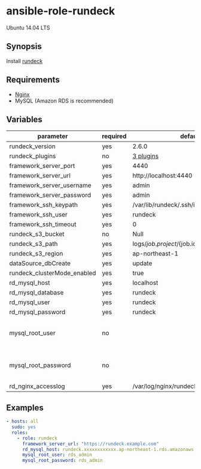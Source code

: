 # ansible-role-rundeck
Ubuntu 14.04 LTS

## Synopsis

Install [rundeck](http://rundeck.org/)

## Requirements

- [Nginx](https://github.com/mats116/ansible-role-nginx)
- MySQL (Amazon RDS is recommended)

## Variables

| parameter | required | default | comments |
| --- | --- | --- | --- |
| rundeck_version | yes | 2.6.0 |  |
| rundeck_plugins | no | [3 plugins](https://github.com/mats116/ansible-role-rundeck/blob/master/defaults/main.yml#L3-L6) |  |
| framework_server_port | yes | 4440 |  | 
| framework_server_url | yes | http://localhost:4440 |  | 
| framework_server_username | yes | admin |  |
| framework_server_password | yes | admin |  |
| framework_ssh_keypath | yes | /var/lib/rundeck/.ssh/id_rsa |  | 
| framework_ssh_user | yes | rundeck |  | 
| framework_ssh_timeout | yes | 0 |  |
| rundeck_s3_bucket | no | Null |  |
| rundeck_s3_path | yes | logs/${job.project}/${job.id}/${job.execid}.log |  |
| rundeck_s3_region | yes | ap-northeast-1 |  |
| dataSource_dbCreate | yes | update |  |
| rundeck_clusterMode_enabled | yes | true |  |
| rd_mysql_host | yes | localhost |  |
| rd_mysql_database | yes | rundeck |  |
| rd_mysql_user | yes | rundeck |  |
| rd_mysql_password | yes | rundeck |  |
| mysql_root_user | no |  | If rd_mysql_host != localhost, it is required |
| mysql_root_password | no |  | If rd_mysql_host != localhost, it is required |
| rd_nginx_accesslog | yes | /var/log/nginx/rundeck-access.log |  |

## Examples

```yaml:paybook.yaml
- hosts: all
  sudo: yes
  roles:
    - role: rundeck
      framework_server_url: "https://rundeck.example.com"
      rd_mysql_host: rundeck.xxxxxxxxxxxx.ap-northeast-1.rds.amazonaws.com
      mysql_root_user: rds_admin
      mysql_root_password: rds_admin
```
